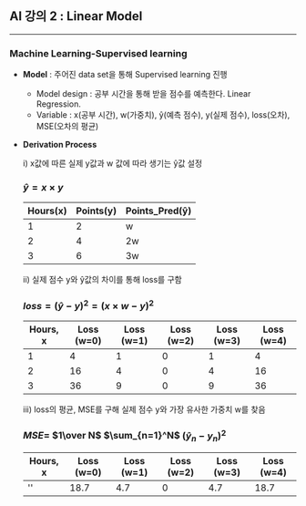  ## **AI 강의 2 : Linear Model**
 ---
 ### Machine Learning-Supervised learning
 * **Model** : 주어진 data set을 통해 Supervised learning 진행
   + Model design : 공부 시간을 통해 받을 점수를 예측한다. Linear Regression. 
   + Variable : x(공부 시간), w(가중치), ŷ(예측 점수), y(실제 점수), loss(오차), MSE(오차의 평균)
 * **Derivation Process**

   i) x값에 따른 실제 y값과 w 값에 따라 생기는 ŷ값 설정
   ### $ŷ = x \times y$

   |Hours(x)|Points(y)|Points_Pred(ŷ)|
   |---|---|---|
   |1|2|w|
   |2|4|2w|
   |3|6|3w|

   ii)  실제 점수 y와 ŷ값의 차이를 통해 loss를 구함 

   ### $loss = (ŷ - y)^{2} = (x \times w - y)^{2}$

   |Hours, x|Loss (w=0)|Loss (w=1)|Loss (w=2)|Loss (w=3)|Loss (w=4)|
   |---|---|---|---|---|---|
   |1|4|1|0|1|4|
   |2|16|4|0|4|16|
   |3|36|9|0|9|36|

   iii) loss의 평균, MSE를 구해 실제 점수 y와 가장 유사한 가중치 w를 찾음
  
   ### $MSE =$ $1\over N$ $\sum_{n=1}^N$ $(\hat{y}_n-y_n)^{2}$

   |Hours, x|Loss (w=0)|Loss (w=1)|Loss (w=2)|Loss (w=3)|Loss (w=4)|
   |---|---|---|---|---|---|
   |''|18.7|4.7|0|4.7|18.7|

